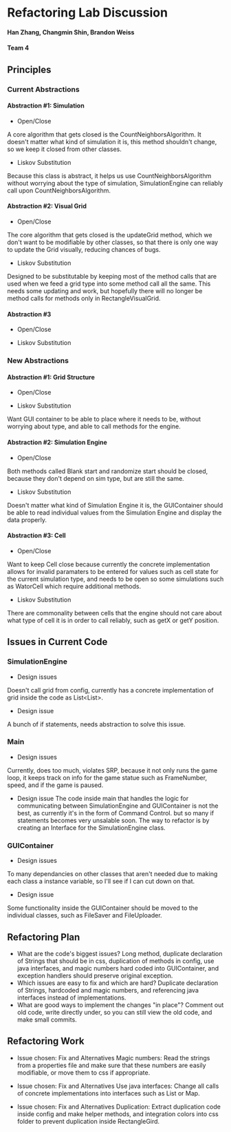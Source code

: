 # Refactoring Lab Discussion
#### Han Zhang, Changmin Shin, Brandon Weiss
#### Team 4


## Principles

### Current Abstractions

#### Abstraction #1: Simulation
* Open/Close

A core algorithm that gets closed is the CountNeighborsAlgorithm. It doesn't matter what kind of simulation
it is, this method shouldn't change, so we keep it closed from other classes. 

* Liskov Substitution

Because this class is abstract, it helps us use CountNeighborsAlgorithm without worrying
about the type of simulation, SimulationEngine can reliably call upon CountNeighborsAlgorithm. 


#### Abstraction #2: Visual Grid
* Open/Close

The core algorithm that gets closed is the updateGrid method, which we don't want to be modifiable 
by other classes, so that there is only one way to update the Grid visually, reducing chances of bugs.

* Liskov Substitution

Designed to be substitutable by keeping most of the method calls that are used when we feed a grid type into
some method call all the same. This needs some updating and work, but hopefully there will no longer
be method calls for methods only in RectangleVisualGrid. 


#### Abstraction #3
* Open/Close

* Liskov Substitution


### New Abstractions

#### Abstraction #1: Grid Structure
* Open/Close


* Liskov Substitution

Want GUI container to be able to place where it needs to be, without worrying about type, and able to call methods for the engine. 

#### Abstraction #2: Simulation Engine
* Open/Close

Both methods called Blank start and randomize start should be closed, because they don't depend
on sim type, but are still the same. 

* Liskov Substitution

Doesn't matter what kind of Simulation Engine it is, the GUIContainer should be able to read individual values
from the Simulation Engine and display the data properly. 

#### Abstraction #3: Cell
* Open/Close

Want to keep Cell close because currently the concrete implementation allows for invalid paramaters to be 
entered for values such as cell state for the current simulation type, and needs to be open so some simulations
such as WatorCell which require additional methods. 

* Liskov Substitution

There are commonality between cells that the engine should not care about what type of cell it is in 
order to call reliably, such as getX or getY position. 


## Issues in Current Code

### SimulationEngine
* Design issues

Doesn't call grid from config, currently has a concrete implementation of grid inside the code as List<List<Cell>>. 

* Design issue

A bunch of if statements, needs abstraction to solve this issue. 

### Main 
* Design issues

Currently, does too much, violates SRP, because it not only runs the game loop, it keeps track on 
info for the game statue such as FrameNumber, speed, and if the game is paused. 

* Design issue
The code inside main that handles the logic for communicating between SimulationEngine and GUIContainer is not the 
best, as currently it's in the form of Command Control. but so many if statements becomes very unsalable soon. The way to refactor 
is by creating an Interface for the SimulationEngine class. 

### GUIContainer
* Design issues

To many dependancies on other classes that aren't needed due to making each class a instance variable, so 
I'll see if I can cut down on that. 

* Design issue

Some functionality inside the GUIContainer should be moved to the individual classes, such as FileSaver and FileUploader. 


## Refactoring Plan

* What are the code's biggest issues?
Long method, duplicate declaration of Strings that should be in css, duplication of methods in config, 
use java interfaces, and magic numbers hard coded into GUIContainer, and exception handlers should
preserve original exception. 
* Which issues are easy to fix and which are hard?
Duplicate declaration of Strings, hardcoded and magic numbers, and referencing java interfaces instead of implementations. 
* What are good ways to implement the changes "in place"?
Comment out old code, write directly under, so you can still view the old code, and make small commits. 


## Refactoring Work

* Issue chosen: Fix and Alternatives
Magic numbers: Read the strings from a properties file and make sure that these numbers are easily modifiable, or move them to css if appropriate. 

* Issue chosen: Fix and Alternatives
Use java interfaces: Change all calls of concrete implementations into interfaces such as List or Map. 

* Issue chosen: Fix and Alternatives
Duplication: Extract duplication code inside config and make helper methods, and integration
colors into css folder to prevent duplication inside RectangleGird. 